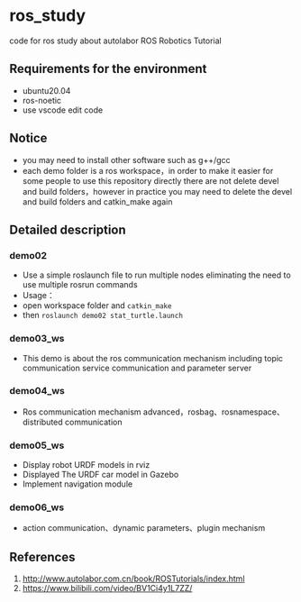 # ros_study
code for ros study about autolabor ROS Robotics Tutorial

## Requirements for the environment
* ubuntu20.04
* ros-noetic
* use vscode edit code

## Notice
* you may need to install other software such as g++/gcc
* each demo folder is a ros workspace，in order to make it easier for some people to use this repository directly there are not delete devel and build folders，however in practice you may need to delete the devel and build folders and catkin_make again

## Detailed description
### demo02
* Use a simple roslaunch file to run multiple nodes eliminating the need to use multiple rosrun commands
* Usage：
* open workspace folder and `catkin_make`
* then `roslaunch demo02 stat_turtle.launch`
### demo03_ws
* This demo is about the ros communication mechanism including topic communication service communication and parameter server
### demo04_ws
* Ros communication mechanism advanced，rosbag、rosnamespace、distributed communication
### demo05_ws
* Display robot URDF models in rviz
* Displayed The URDF car model in Gazebo
* Implement navigation module
### demo06_ws
* action communication、dynamic parameters、plugin mechanism

## References
1. http://www.autolabor.com.cn/book/ROSTutorials/index.html
2. https://www.bilibili.com/video/BV1Ci4y1L7ZZ/



